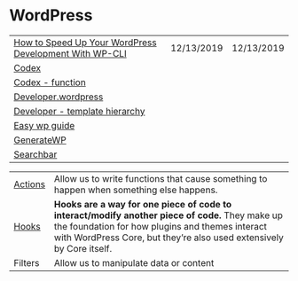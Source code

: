 # WordPress

|  |  |  |
| :--- | :--- | :--- |
| [How to Speed Up Your WordPress Development With WP-CLI](https://torquemag.io/2017/02/wordpress-development-with-wp-cli/) | 12/13/2019 | 12/13/2019 |
| [Codex](https://codex.wordpress.org/) |  |  |
| [Codex - function](https://codex.wordpress.org/Function_Reference) |  |  |
| [Developer.wordpress](https://developer.wordpress.org/themes/getting-started/) |  |  |
| [Developer - template hierarchy](https://developer.wordpress.org/themes/basics/template-hierarchy/) |  |  |
| [Easy wp guide](https://easywpguide.com/) |  |  |
| [GenerateWP](https://generatewp.com/) |  |  |
| [Searchbar](https://wedevs.com/133739/add-search-bar-in-wordpress/) |  |  |

|  |  |
| :--- | :--- |
| [Actions](https://developer.wordpress.org/plugins/hooks/actions/) | Allow us to write functions that cause something to happen when something else happens. |
| [Hooks](https://developer.wordpress.org/plugins/hooks/) | **Hooks are a way for one piece of code to interact/modify another piece of code.** They make up the foundation for how plugins and themes interact with WordPress Core, but they’re also used extensively by Core itself. |
| Filters | Allow us to manipulate data or content |



